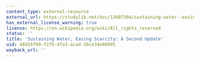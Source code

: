 ```yaml
---
content_type: external-resource
external_url: https://studylib.net/doc/13607304/sustaining-water--easing-scarcity--a-second-update
has_external_license_warning: true
license: https://en.wikipedia.org/wiki/All_rights_reserved
status: ''
title: 'Sustaining Water, Easing Scarcity: A Second Update'
uid: 48d16f09-f2fb-4fa3-acad-20ce34e06905
wayback_url: ''
---
```

